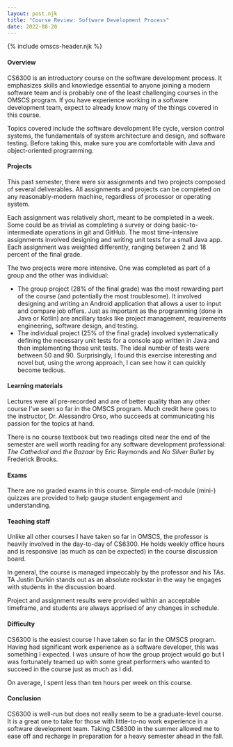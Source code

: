 ```yaml
---
layout: post.njk
title: "Course Review: Software Development Process"
date: 2022-08-20
---
```


{% include omscs-header.njk %}

#### Overview

CS6300 is an introductory course on the software development process.
It emphasizes skills and knowledge essential to anyone joining a modern software team and is probably one of the least challenging courses in the OMSCS program.
If you have experience working in a software development team, expect to already know many of the things covered in this course.

Topics covered include the software development life cycle, version control systems, the fundamentals of system architecture and design, and software testing.
Before taking this, make sure you are comfortable with Java and object-oriented programming.

#### Projects

This past semester, there were six assignments and two projects composed of several deliverables.
All assignments and projects can be completed on any reasonably-modern machine, regardless of processor or operating system.

Each assignment was relatively short, meant to be completed in a week.
Some could be as trivial as completing a survey or doing basic-to-intermediate operations in git and GitHub.
The most time-intensive assignments involved designing and writing unit tests for a small Java app.
Each assignment was weighted differently, ranging between 2 and 18 percent of the final grade.

The two projects were more intensive.
One was completed as part of a group and the other was individual:

-   The group project (28% of the final grade) was the most rewarding part of the course (and potentially the most troublesome).
    It involved designing and writing an Android application that allows a user to input and compare job offers.
    Just as important as the programming (done in Java or Kotlin) are ancillary tasks like project management, requirements engineering, software design, and testing.
-   The individual project (25% of the final grade) involved systematically defining the necessary unit tests for a console app written in Java and then implementing those unit tests.
    The ideal number of tests were between 50 and 90.
    Surprisingly, I found this exercise interesting and novel but, using the wrong approach, I can see how it can quickly become tedious.

#### Learning materials

Lectures were all pre-recorded and are of better quality than any other course I've seen so far in the OMSCS program.
Much credit here goes to the instructor, Dr. Alessandro Orso, who succeeds at communicating his passion for the topics at hand.

There is no course textbook but two readings cited near the end of the semester are well worth reading for any software development professional: *The Cathedral and the Bazaar* by Eric Raymonds and *No Silver Bullet* by Frederick Brooks.

#### Exams

There are no graded exams in this course.
Simple end-of-module (mini-) quizzes are provided to help gauge student engagement and understanding.

#### Teaching staff

Unlike all other courses I have taken so far in OMSCS, the professor is heavily involved in the day-to-day of CS6300.
He holds weekly office hours and is responsive (as much as can be expected) in the course discussion board.

In general, the course is managed impeccably by the professor and his TAs.
TA Justin Durkin stands out as an absolute rockstar in the way he engages with students in the discussion board.

Project and assignment results were provided within an acceptable timeframe, and students are always apprised of any changes in schedule.

#### Difficulty

CS6300 is the easiest course I have taken so far in the OMSCS program.
Having had significant work experience as a software developer, this was something I expected.
I was unsure of how the group project would go but I was fortunately teamed up with some great performers who wanted to succeed in the course just as much as I did.

On average, I spent less than ten hours per week on this course.

#### Conclusion

CS6300 is well-run but does not really seem to be a graduate-level course.
It is a great one to take for those with little-to-no work experience in a software development team.
Taking CS6300 in the summer allowed me to ease off and recharge in preparation for a heavy semester ahead in the fall.
